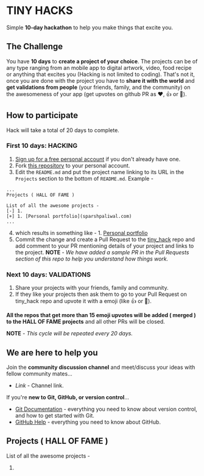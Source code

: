 

# TINY HACKS
Simple **10-day hackathon** to help you make things that excite you.

## The Challenge
You have **10 days** to **create a project of your choice**. The projects can be of any type ranging from an mobile app to digital artwork, video, food recipe or anything that excites you (Hacking is not limited to coding). That's not it, once you are done with the project you have to **share it with the world** and **get validations from people** (your friends, family, and the community) on the awesomeness of your app (get upvotes on github PR as :heart:, :thumbsup: or :tada:).

## How to participate

Hack will take a total of 20 days to complete.
### First 10 days: HACKING
1. [Sign up for a free personal account](https://github.com/join) if you don't already have one.
2. Fork [this repository](https://github.com/TinyHacks/tiny_hack) to your personal account.
3. Edit the `README.md` and put the project name linking to its URL in the `Projects` section to the bottom of `README.md`. Example - 
 ```
 ...
Projects ( HALL OF FAME )

List of all the awesome projects - 
[-] 1.
[+] 1. [Personal portfolio](sparshpaliwal.com)
...
```
4. which results in something like -  1. [Personal portfolio](sparshpaliwal.com)
5. Commit the change and create a Pull Request to the [tiny_hack](https://github.com/TinyHacks/tiny_hack)  repo and add comment to your PR mentioning details of your project and links to the project.
**NOTE** - *We have added a sample PR in the Pull Requests section of this repo to help you understand how things work.*


### Next 10 days: VALIDATIONS
1. Share your projects with your friends, family and community.
2. If they like your projects then ask them to go to your Pull Request on tiny_hack repo and upvote it with a emoji (like :thumbsup: or :tada:). 

**All the repos that get more than 15 emoji upvotes will be added ( merged ) to the HALL OF FAME projects** and all other PRs will be closed.

**NOTE** - *This cycle will be repeated every 20 days.*

## We are here to help you
Join the **community discussion channel** and meet/discuss your ideas with fellow community mates...
*  *Link* - Channel link.

If you're **new to Git, GitHub, or version control**…

* [Git Documentation](https://git-scm.com/documentation) - everything you need to know about version control, and how to get started with Git.
* [GitHub Help](https://help.github.com/) - everything you need to know about GitHub.


## Projects ( HALL OF FAME )

List of all the awesome projects - 

1. 
